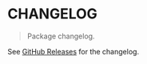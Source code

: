 # CHANGELOG

> Package changelog.

See [GitHub Releases](https://github.com/stdlib-js/regexp-extname-posix/releases) for the changelog.